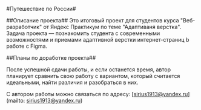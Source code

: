 #Путешествие по России#

##Описание проекта##
Это итоговый проект для студентов курса "Веб-разработчик" от Яндекс Практикум по теме "Адаптиваня верстка". Задача проекта — познакомить студента с современными возможностями и приемами адаптивной верстки интернет-страниц b работе с Figma.

##Планы по доработке проекта##

После успешной сдачи работы, и если останется время, автор планирует сравнить свою работу с вариантом, который считается идеальными, найти различия и разобраться в них.

С автором работы можно связаться по адресу: [sirius1913@yandex.ru](mailto: sirius1913@yandex.ru)
